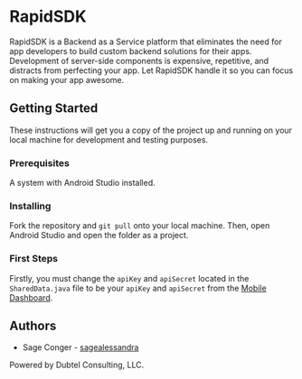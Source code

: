 # RapidSDK
RapidSDK is a Backend as a Service platform that eliminates the need for app developers to build custom backend solutions for their apps. Development of server-side components is expensive, repetitive, and distracts from perfecting your app. Let RapidSDK handle it so you can focus on making your app awesome.

## Getting Started
These instructions will get you a copy of the project up and running on your local machine for development and testing purposes.

### Prerequisites
A system with Android Studio installed.

### Installing
Fork the repository and `git pull` onto your local machine. Then, open Android Studio and open the folder as a project.

### First Steps
Firstly, you must change the `apiKey` and `apiSecret` located in the `SharedData.java` file to be your `apiKey` and `apiSecret` from the [Mobile Dashboard](http://mobile.dubtel.com).

## Authors
* Sage Conger - [sagealessandra](https://github.com/sagealessandra)

Powered by Dubtel Consulting, LLC.
